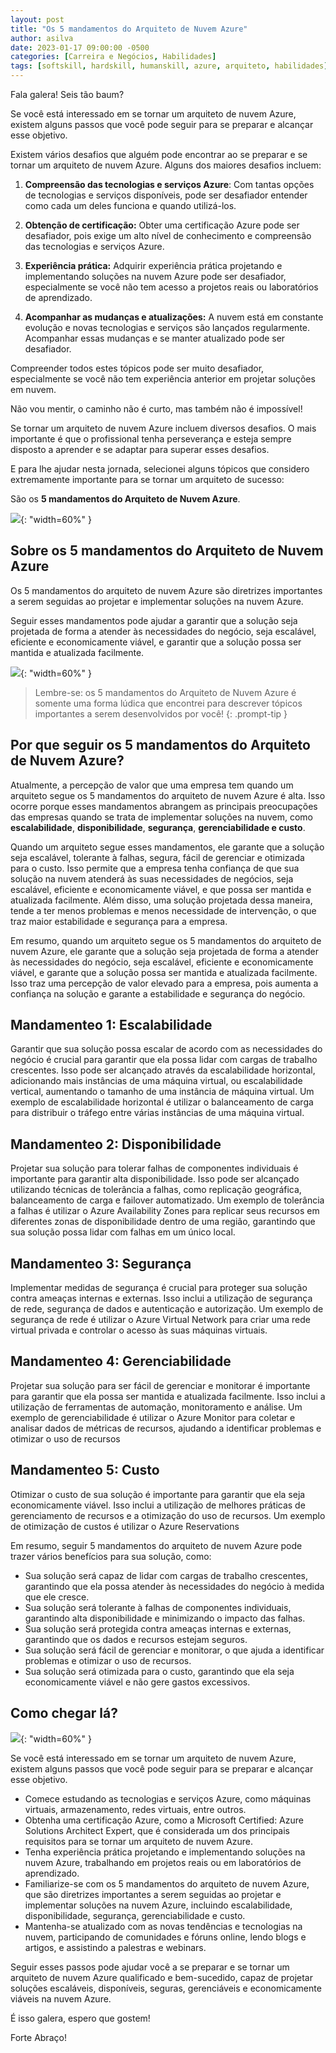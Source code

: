 ```yaml
---
layout: post
title: "Os 5 mandamentos do Arquiteto de Nuvem Azure"
author: asilva
date: 2023-01-17 09:00:00 -0500
categories: [Carreira e Negócios, Habilidades]
tags: [softskill, hardskill, humanskill, azure, arquiteto, habilidades]
---
```


Fala galera! Seis tão baum?

Se você está interessado em se tornar um arquiteto de nuvem Azure, existem alguns passos que você pode seguir para se preparar e alcançar esse objetivo.

Existem vários desafios que alguém pode encontrar ao se preparar e se tornar um arquiteto de nuvem Azure. Alguns dos maiores desafios incluem:

1. **Compreensão das tecnologias e serviços Azure**: Com tantas opções de tecnologias e serviços disponíveis, pode ser desafiador entender como cada um deles funciona e quando utilizá-los.

2. **Obtenção de certificação:** Obter uma certificação Azure pode ser desafiador, pois exige um alto nível de conhecimento e compreensão das tecnologias e serviços Azure.

3. **Experiência prática:** Adquirir experiência prática projetando e implementando soluções na nuvem Azure pode ser desafiador, especialmente se você não tem acesso a projetos reais ou laboratórios de aprendizado.

4. **Acompanhar as mudanças e atualizações:** A nuvem está em constante evolução e novas tecnologias e serviços são lançados regularmente. Acompanhar essas mudanças e se manter atualizado pode ser desafiador.

Compreender todos estes tópicos pode ser muito desafiador, especialmente se você não tem experiência anterior em projetar soluções em nuvem.

Não vou mentir, o caminho não é curto, mas também não é impossível!

Se tornar um arquiteto de nuvem Azure incluem diversos desafios. O mais importante é que o profissional tenha perseverança e esteja sempre disposto a aprender e se adaptar para superar esses desafios.

E para lhe ajudar nesta jornada, selecionei alguns tópicos que considero extremamente importante para se tornar um arquiteto de sucesso:

São os **5 mandamentos do Arquiteto de Nuvem Azure**.

![](/assets/img/51/arc1.jpg){: "width=60%" }

## **Sobre os 5 mandamentos do Arquiteto de Nuvem Azure**

Os 5 mandamentos do arquiteto de nuvem Azure são diretrizes importantes a serem seguidas ao projetar e implementar soluções na nuvem Azure.

Seguir esses mandamentos pode ajudar a garantir que a solução seja projetada de forma a atender às necessidades do negócio, seja escalável, eficiente e economicamente viável, e garantir que a solução possa ser mantida e atualizada facilmente.

![](/assets/img/51/arc2.jpg){: "width=60%" }

>Lembre-se: os 5 mandamentos do Arquiteto de Nuvem Azure é somente uma forma lúdica que encontrei para descrever tópicos importantes a serem desenvolvidos por você!
{: .prompt-tip }

## **Por que seguir os 5 mandamentos do Arquiteto de Nuvem Azure?**

Atualmente, a percepção de valor que uma empresa tem quando um arquiteto segue os 5 mandamentos do arquiteto de nuvem Azure é alta. Isso ocorre porque esses mandamentos abrangem as principais preocupações das empresas quando se trata de implementar soluções na nuvem, como **escalabilidade**, **disponibilidade**, **segurança**, **gerenciabilidade e custo**.

Quando um arquiteto segue esses mandamentos, ele garante que a solução seja escalável, tolerante à falhas, segura, fácil de gerenciar e otimizada para o custo. Isso permite que a empresa tenha confiança de que sua solução na nuvem atenderá às suas necessidades de negócios, seja escalável, eficiente e economicamente viável, e que possa ser mantida e atualizada facilmente. Além disso, uma solução projetada dessa maneira, tende a ter menos problemas e menos necessidade de intervenção, o que traz maior estabilidade e segurança para a empresa.

Em resumo, quando um arquiteto segue os 5 mandamentos do arquiteto de nuvem Azure, ele garante que a solução seja projetada de forma a atender às necessidades do negócio, seja escalável, eficiente e economicamente viável, e garante que a solução possa ser mantida e atualizada facilmente. Isso traz uma percepção de valor elevado para a empresa, pois aumenta a confiança na solução e garante a estabilidade e segurança do negócio.

## **Mandamenteo 1: Escalabilidade**

Garantir que sua solução possa escalar de acordo com as necessidades do negócio é crucial para garantir que ela possa lidar com cargas de trabalho crescentes. Isso pode ser alcançado através da escalabilidade horizontal, adicionando mais instâncias de uma máquina virtual, ou escalabilidade vertical, aumentando o tamanho de uma instância de máquina virtual. Um exemplo de escalabilidade horizontal é utilizar o balanceamento de carga para distribuir o tráfego entre várias instâncias de uma máquina virtual.

## **Mandamenteo 2: Disponibilidade**

Projetar sua solução para tolerar falhas de componentes individuais é importante para garantir alta disponibilidade. Isso pode ser alcançado utilizando técnicas de tolerância a falhas, como replicação geográfica, balanceamento de carga e failover automatizado. Um exemplo de tolerância a falhas é utilizar o Azure Availability Zones para replicar seus recursos em diferentes zonas de disponibilidade dentro de uma região, garantindo que sua solução possa lidar com falhas em um único local.

## **Mandamenteo 3: Segurança**

Implementar medidas de segurança é crucial para proteger sua solução contra ameaças internas e externas. Isso inclui a utilização de segurança de rede, segurança de dados e autenticação e autorização. Um exemplo de segurança de rede é utilizar o Azure Virtual Network para criar uma rede virtual privada e controlar o acesso às suas máquinas virtuais.

## **Mandamenteo 4: Gerenciabilidade**

Projetar sua solução para ser fácil de gerenciar e monitorar é importante para garantir que ela possa ser mantida e atualizada facilmente. Isso inclui a utilização de ferramentas de automação, monitoramento e análise. Um exemplo de gerenciabilidade é utilizar o Azure Monitor para coletar e analisar dados de métricas de recursos, ajudando a identificar problemas e otimizar o uso de recursos

## **Mandamenteo 5: Custo**

Otimizar o custo de sua solução é importante para garantir que ela seja economicamente viável. Isso inclui a utilização de melhores práticas de gerenciamento de recursos e a otimização do uso de recursos. Um exemplo de otimização de custos é utilizar o Azure Reservations

Em resumo, seguir 5 mandamentos do arquiteto de nuvem Azure pode trazer vários benefícios para sua solução, como:

- Sua solução será capaz de lidar com cargas de trabalho crescentes, garantindo que ela possa atender às necessidades do negócio à medida que ele cresce.
- Sua solução será tolerante à falhas de componentes individuais, garantindo alta disponibilidade e minimizando o impacto das falhas.
- Sua solução será protegida contra ameaças internas e externas, garantindo que os dados e recursos estejam seguros.
- Sua solução será fácil de gerenciar e monitorar, o que ajuda a identificar problemas e otimizar o uso de recursos.
- Sua solução será otimizada para o custo, garantindo que ela seja economicamente viável e não gere gastos excessivos.

## **Como chegar lá?**

![](/assets/img/51/arc3.png){: "width=60%" }

Se você está interessado em se tornar um arquiteto de nuvem Azure, existem alguns passos que você pode seguir para se preparar e alcançar esse objetivo.

- Comece estudando as tecnologias e serviços Azure, como máquinas virtuais, armazenamento, redes virtuais, entre outros.
- Obtenha uma certificação Azure, como a Microsoft Certified: Azure Solutions Architect Expert, que é considerada um dos principais requisitos para se tornar um arquiteto de nuvem Azure.
- Tenha experiência prática projetando e implementando soluções na nuvem Azure, trabalhando em projetos reais ou em laboratórios de aprendizado.
- Familiarize-se com os 5 mandamentos do arquiteto de nuvem Azure, que são diretrizes importantes a serem seguidas ao projetar e implementar soluções na nuvem Azure, incluindo escalabilidade, disponibilidade, segurança, gerenciabilidade e custo.
- Mantenha-se atualizado com as novas tendências e tecnologias na nuvem, participando de comunidades e fóruns online, lendo blogs e artigos, e assistindo a palestras e webinars.

Seguir esses passos pode ajudar você a se preparar e se tornar um arquiteto de nuvem Azure qualificado e bem-sucedido, capaz de projetar soluções escaláveis, disponíveis, seguras, gerenciáveis e economicamente viáveis na nuvem Azure.

É isso galera, espero que gostem!

Forte Abraço!